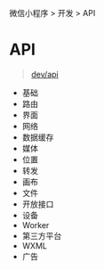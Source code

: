 微信小程序 > 开发 > API

# API

> [dev/api](https://developers.weixin.qq.com/miniprogram/dev/api/)

- 基础
- 路由
- 界面
- 网络
- 数据缓存
- 媒体
- 位置
- 转发
- 画布
- 文件
- 开放接口
- 设备
- Worker
- 第三方平台
- WXML
- 广告
